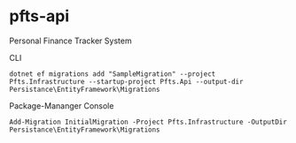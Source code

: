 # pfts-api
Personal Finance Tracker System

CLI
```
dotnet ef migrations add "SampleMigration" --project Pfts.Infrastructure --startup-project Pfts.Api --output-dir Persistance\EntityFramework\Migrations
```
Package-Mananger Console
```
Add-Migration InitialMigration -Project Pfts.Infrastructure -OutputDir Persistance\EntityFramework\Migrations
```
